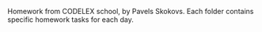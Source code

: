 Homework from CODELEX school, by Pavels Skokovs.
Each folder contains specific homework tasks for each day.
